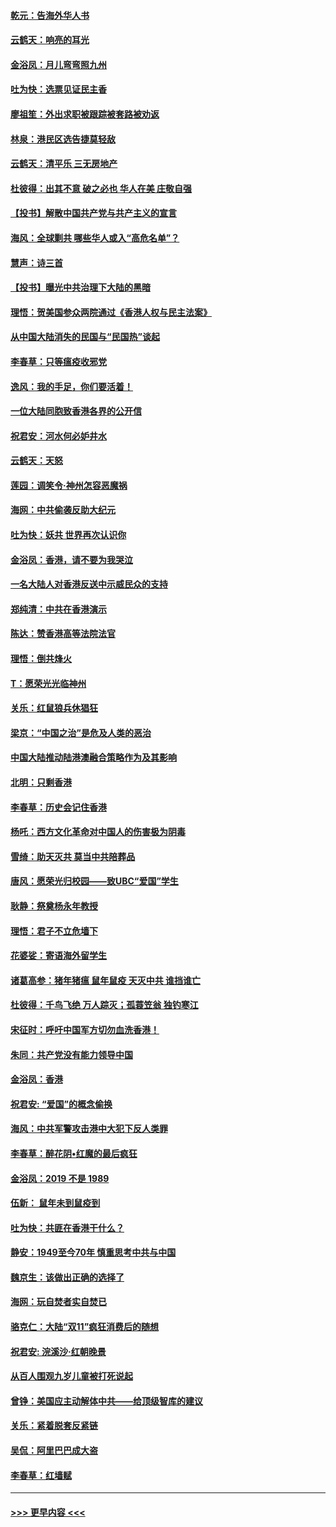 #### [乾元：告海外华人书](../pages/nsc993/n11684044.md?t=11271833) 
#### [云鹤天：响亮的耳光](../pages/nsc993/n11684254.md?t=11271833) 
#### [金浴凤：月儿弯弯照九州](../pages/nsc993/n11684231.md?t=11271833) 
#### [吐为快：选票见证民主香](../pages/nsc993/n11684206.md?t=11271833) 
#### [廖祖笙：外出求职被跟踪被套路被劝返](../pages/nsc993/n11683874.md?t=11271833) 
#### [林泉：港民区选告捷莫轻敌](../pages/nsc993/n11683930.md?t=11271833) 
#### [云鹤天：清平乐 三无房地产](../pages/nsc993/n11681521.md?t=11271833) 
#### [杜彼得：出其不意 破之必也 华人在美 庄敬自强](../pages/nsc993/n11679554.md?t=11271833) 
#### [【投书】解散中国共产党与共产主义的宣言](../pages/nsc993/n11679177.md?t=11271833) 
#### [海风：全球剿共 哪些华人或入“高危名单”？](../pages/nsc993/n11678617.md?t=11271833) 
#### [慧声：诗三首](../pages/nsc993/n11678848.md?t=11271833) 
#### [【投书】曝光中共治理下大陆的黑暗](../pages/nsc993/n11678674.md?t=11271833) 
#### [理悟：贺美国参众两院通过《香港人权与民主法案》](../pages/nsc993/n11678104.md?t=11271833) 
#### [从中国大陆消失的民国与“民国热”谈起](../pages/nsc993/n11678075.md?t=11271833) 
#### [李春草：只等瘟疫收邪党](../pages/nsc993/n11677308.md?t=11271833) 
#### [逸风：我的手足，你们要活着！](../pages/nsc993/n11676352.md?t=11271833) 
#### [一位大陆同胞致香港各界的公开信](../pages/nsc993/n11675761.md?t=11271833) 
#### [祝君安：河水何必妒井水](../pages/nsc993/n11675746.md?t=11271833) 
#### [云鹤天：天怒](../pages/nsc993/n11675718.md?t=11271833) 
#### [莲园：调笑令‧神州怎容恶魔祸](../pages/nsc993/n11675648.md?t=11271833) 
#### [海网：中共偷袭反助大纪元](../pages/nsc993/n11673515.md?t=11271833) 
#### [吐为快：妖共 世界再次认识你](../pages/nsc993/n11673506.md?t=11271833) 
#### [金浴凤：香港，请不要为我哭泣](../pages/nsc993/n11673248.md?t=11271833) 
#### [一名大陆人对香港反送中示威民众的支持](../pages/nsc993/n11672615.md?t=11271833) 
#### [郑纯清：中共在香港演示](../pages/nsc993/n11670539.md?t=11271833) 
#### [陈达：赞香港高等法院法官](../pages/nsc993/n11669542.md?t=11271833) 
#### [理悟：倒共烽火](../pages/nsc993/n11668844.md?t=11271833) 
#### [T：愿荣光光临神州](../pages/nsc993/n11668421.md?t=11271833) 
#### [关乐：红鼠狼兵休猖狂](../pages/nsc993/n11668378.md?t=11271833) 
#### [梁京：“中国之治”是危及人类的恶治](../pages/nsc993/n11668328.md?t=11271833) 
#### [中国大陆推动陆港澳融合策略作为及其影响](../pages/nsc993/n11668157.md?t=11271833) 
#### [北明：只剩香港](../pages/nsc993/n11668002.md?t=11271833) 
#### [李春草：历史会记住香港](../pages/nsc993/n11667927.md?t=11271833) 
#### [杨吒：西方文化革命对中国人的伤害极为阴毒](../pages/nsc993/n11664521.md?t=11271833) 
#### [雪绮：助天灭共 莫当中共陪葬品](../pages/nsc993/n11662650.md?t=11271833) 
#### [唐风：愿荣光归校园——致UBC“爱国”学生](../pages/nsc993/n11662194.md?t=11271833) 
#### [耿静：祭奠杨永年教授](../pages/nsc993/n11662514.md?t=11271833) 
#### [理悟：君子不立危墙下](../pages/nsc993/n11662172.md?t=11271833) 
#### [花婆娑：寄语海外留学生](../pages/nsc993/n11662121.md?t=11271833) 
#### [诸葛高参：猪年猪瘟 鼠年鼠疫 天灭中共 谁挡谁亡](../pages/nsc993/n11661980.md?t=11271833) 
#### [杜彼得：千鸟飞绝 万人踪灭；孤蓑笠翁 独钓寒江](../pages/nsc993/n11661170.md?t=11271833) 
#### [宋征时：呼吁中国军方切勿血洗香港！](../pages/nsc993/n11415318.md?t=11271833) 
#### [朱同：共产党没有能力领导中国](../pages/nsc993/n11660421.md?t=11271833) 
#### [金浴凤：香港](../pages/nsc993/n11660419.md?t=11271833) 
#### [祝君安: “爱国”的概念偷换](../pages/nsc993/n11659706.md?t=11271833) 
#### [海风：中共军警攻击港中大犯下反人类罪](../pages/nsc993/n11659632.md?t=11271833) 
#### [李春草：醉花阴•红魔的最后疯狂](../pages/nsc993/n11659287.md?t=11271833) 
#### [金浴凤：2019 不是 1989](../pages/nsc993/n11657663.md?t=11271833) 
#### [伍新： 鼠年未到鼠疫到](../pages/nsc993/n11655098.md?t=11271833) 
#### [吐为快：共匪在香港干什么？](../pages/nsc993/n11654891.md?t=11271833) 
#### [静安：1949至今70年 慎重思考中共与中国](../pages/nsc993/n11651244.md?t=11271833) 
#### [魏京生：该做出正确的选择了](../pages/nsc993/n11653084.md?t=11271833) 
#### [海网：玩自焚者实自焚已](../pages/nsc993/n11652423.md?t=11271833) 
#### [骆克仁：大陆“双11”疯狂消费后的随想](../pages/nsc993/n11652305.md?t=11271833) 
#### [祝君安: 浣溪沙·红朝晚景](../pages/nsc993/n11652258.md?t=11271833) 
#### [从百人围观九岁儿童被打死说起](../pages/nsc993/n11651030.md?t=11271833) 
#### [曾铮：美国应主动解体中共——给顶级智库的建议](../pages/nsc993/n11649888.md?t=11271833) 
#### [关乐：紧着脱套反紧链](../pages/nsc993/n11649069.md?t=11271833) 
#### [吴侃：阿里巴巴成大盗](../pages/nsc993/n11645523.md?t=11271833) 
#### [李春草：红墙赋](../pages/nsc993/n11646389.md?t=11271833) 

----
#### [ >>> 更早内容 <<< ](../indexes/nsc993-earlier.md)
